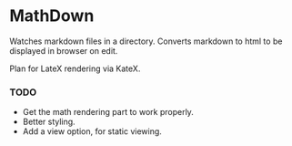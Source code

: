 MathDown
========

Watches markdown files in a directory. Converts markdown to html to be displayed
in browser on edit.

Plan for LateX rendering via KateX.

### TODO

* Get the math rendering part to work properly.
* Better styling.
* Add a view option, for static viewing.
